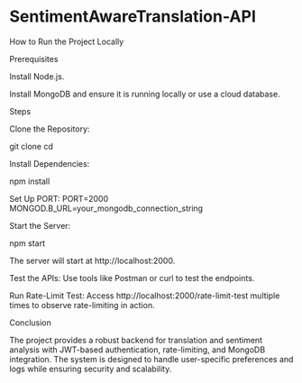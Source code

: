 # SentimentAwareTranslation-API

How to Run the Project Locally

Prerequisites

Install Node.js.

Install MongoDB and ensure it is running locally or use a cloud database.

Steps

Clone the Repository:

git clone <repository-url>
cd <repository-folder>

Install Dependencies:

npm install

Set Up PORT:
PORT=2000
MONGOD.B_URL=your_mongodb_connection_string

Start the Server:

npm start

The server will start at http://localhost:2000.

Test the APIs:
Use tools like Postman or curl to test the endpoints.

Run Rate-Limit Test:
Access http://localhost:2000/rate-limit-test multiple times to observe rate-limiting in action.

Conclusion

The project provides a robust backend for translation and sentiment analysis with JWT-based authentication, rate-limiting, and MongoDB integration. The system is designed to handle user-specific preferences and logs while ensuring security and scalability.

